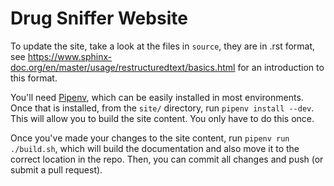 # Drug Sniffer Website

To update the site, take a look at the files in `source`, they are in .rst
format, see
<https://www.sphinx-doc.org/en/master/usage/restructuredtext/basics.html> for
an introduction to this format.

You'll need [Pipenv](https://pipenv.pypa.io/en/latest/), which can be easily
installed in most environments. Once that is installed, from the `site/`
directory, run `pipenv install --dev`. This will allow you to build the site
content. You only have to do this once.

Once you've made your changes to the site content, run `pipenv run ./build.sh`,
which will build the documentation and also move it to the correct location in
the repo. Then, you can commit all changes and push (or submit a pull request).
